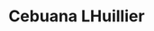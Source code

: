 ---
title: "Cebuana LHuillier"
url: /alaminos/cebuana-lhuillier-v-montemayor-street/
shop: Leiher
---